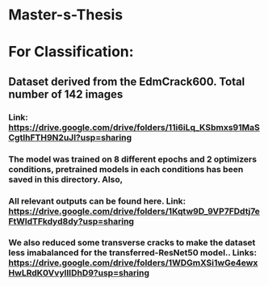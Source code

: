 # Master-s-Thesis

# For Classification: 

## Dataset derived from the EdmCrack600. Total number of 142 images 
### Link: https://drive.google.com/drive/folders/11i6iLq_KSbmxs91MaSCgtIhFTH9N2uJl?usp=sharing 

### The model was trained on 8 different epochs and 2 optimizers conditions, pretrained models in each conditions has been saved in this directory. Also,
### All relevant outputs can be found here. Link: https://drive.google.com/drive/folders/1Kqtw9D_9VP7FDdtj7eFtWldTFkdyd8dy?usp=sharing 

### We also reduced some transverse cracks to make the dataset less imabalanced for the transferred-ResNet50 model.. Links: https://drive.google.com/drive/folders/1WDGmXSi1wGe4ewxHwLRdK0VvylIIDhD9?usp=sharing 
